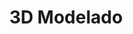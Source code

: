 ﻿---
title: 3D Modelado
type: docs
weight: 70
url: /es/python-net/3d-modeling/
description: Artículos sobre modelado 3D en Aspose.3D para Python via .NET.
---

